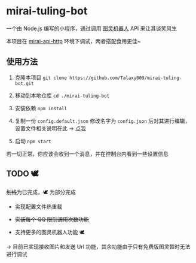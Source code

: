 # mirai-tuling-bot

一个由 Node.js 编写的小程序，通过调用 [图灵机器人](http://www.turingapi.com/) API 来让其谈笑风生

本项目在 [mirai-api-http](https://github.com/project-mirai/mirai-api-http) 环境下调试，两者搭配食用更佳~

## 使用方法

1. 克隆本项目 `git clone https://github.com/Talaxy009/mirai-tuling-bot.git`

2. 移动到本地仓库 `cd ./mirai-tuling-bot`

3. 安装依赖 `npm install`

4. 复制一份 `config.default.json` 修改名字为 `config.json` 后对其进行编辑，设置文件相关说明在此 → [点我](https://github.com/Talaxy009/mirai-tuling-bot/blob/master/docs/config.md)

5. 启动 `npm start`

若一切正常，你应该会收到一个消息，并在控制台内看到一些设置信息

## TODO 🕊

~~划线~~为已完成，🕊 为部分完成

- 实现配置文件热重载

- ~~实装每个 QQ 限制调用次数功能~~

- 支持更多的图灵机器人功能 🕊

→ 目前已实现接收图片和发送 Url 功能，其余功能由于只有免费版图灵暂时无法进行调试
